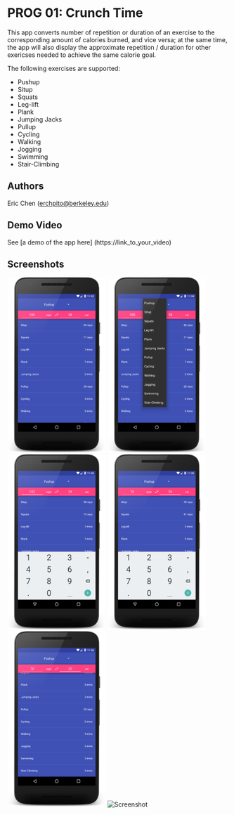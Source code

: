 # PROG 01: Crunch Time

This app converts number of repetition or duration of an exercise to the corresponding amount of calories burned, and vice versa; at the same time, the app will also display the approximate repetition / duration for other exericses needed to achieve the same calorie goal.

The following exercises are supported:
* Pushup
* Situp
* Squats
* Leg-lift
* Plank
* Jumping Jacks
* Pullup
* Cycling
* Walking
* Jogging
* Swimming
* Stair-Climbing

## Authors

Eric Chen ([erchpito@berkeley.edu](mailto:erchpito@berkeley.edu))

## Demo Video

See [a demo of the app here] (https://link_to_your_video)

## Screenshots

<img src="screenshots/main.png" height="400" alt="Screenshot"/>
<img src="screenshots/exercise_dropdown.png" height="400" alt="Screenshot"/>
<img src="screenshots/entering_amount.png" height="400" alt="Screenshot"/>
<img src="screenshots/entering_calorie.png" height="400" alt="Screenshot"/>
<img src="screenshots/scrolling.png" height="400" alt="Screenshot"/>
<img src="screenshots/differet_exercise.png" height="400" alt="Screenshot"/>
